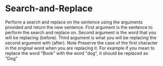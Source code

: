 # Search-and-Replace
Perform a search and replace on the sentence using the arguments provided and return the new sentence.  First argument is the sentence to perform the search and replace on.  Second argument is the word that you will be replacing (before).  Third argument is what you will be replacing the second argument with (after).  Note Preserve the case of the first character in the original word when you are replacing it. For example if you mean to replace the word "Book" with the word "dog", it should be replaced as "Dog"
